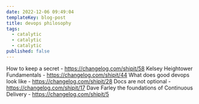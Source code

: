 ```yaml
---
date: 2022-12-06 09:49:04
templateKey: blog-post
title: devops philosophy
tags:
  - catalytic
  - catalytic
  - catalytic
published: false
---
```


How to keep a secret - <https://changelog.com/shipit/58>
Kelsey Heightower Fundamentals - <https://changelog.com/shipit/44>
What does good devops look like - <https://changelog.com/shipit/28>
Docs are not optional - <https://changelog.com/shipit/17>
Dave Farley the foundations of Continuous Delivery - <https://changelog.com/shipit/5>
